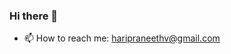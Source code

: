 ### Hi there 👋

<!--
**vhpraneeth/vhpraneeth** is a ✨ _special_ ✨ repository because its `README.md` (this file) appears on your GitHub profile.-->


- 📫 How to reach me: haripraneethv@gmail.com


